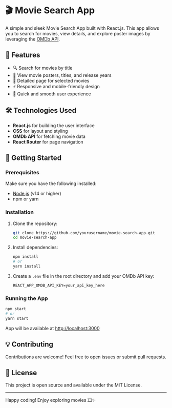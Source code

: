 # 🎬 Movie Search App

A simple and sleek Movie Search App built with React.js. This app allows you to search for movies, view details, and explore poster images by leveraging the [OMDb API](https://www.omdbapi.com/).

## 🌟 Features

- 🔍 Search for movies by title
- 🎥 View movie posters, titles, and release years
- 📄 Detailed page for selected movies
- ⚡️ Responsive and mobile-friendly design
- 🚀 Quick and smooth user experience

## 🛠️ Technologies Used

- **React.js** for building the user interface
- **CSS** for layout and styling
- **OMDb API** for fetching movie data
- **React Router** for page navigation

## 🚀 Getting Started

### Prerequisites

Make sure you have the following installed:

- [Node.js](https://nodejs.org/) (v14 or higher)
- npm or yarn

### Installation

1. Clone the repository:
   ```bash
   git clone https://github.com/yourusername/movie-search-app.git
   cd movie-search-app
   ```
2. Install dependencies:
   ```bash
   npm install
   # or
   yarn install
   ```
3. Create a `.env` file in the root directory and add your OMDb API key:
   ```
   REACT_APP_OMDB_API_KEY=your_api_key_here
   ```

### Running the App

```bash
npm start
# or
yarn start
```

App will be available at [http://localhost:3000](http://localhost:3000)

## 💡 Contributing

Contributions are welcome! Feel free to open issues or submit pull requests.

## 📝 License

This project is open source and available under the MIT License.

---

Happy coding! Enjoy exploring movies 🎞️✨

